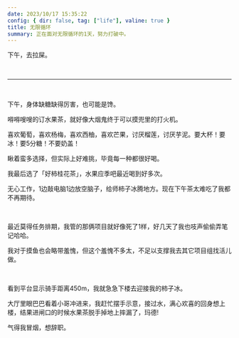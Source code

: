 ```yaml
---
date: 2023/10/17 15:35:22
config: { dir: false, tag: ["life"], valine: true }
title: 无限循环
summary: 正在面对无限循环的1天，努力打破中。
---
```


下午，去拉屎。

<br>
<hr>
<br>


下午，身体缺糖缺得厉害，也可能是馋。

嘚嘚嗖嗖的订水果茶，就好像大烟鬼终于可以摸兜里的打火机。

喜欢葡萄，喜欢杨梅，喜欢西柚，喜欢芒果，讨厌榴莲，讨厌芋泥。要大杯！要冰！要5分糖！不要奶盖！

瞅着蛮多选择，但实际上好难挑，毕竟每一种都很好喝。

我最后选了「好柿桂花茶」，水果应季吧最近喝到好多次。

无心工作，1边敲电脑1边放空脑子，给师柿子冰腾地方。现在下午茶太难吃了我都不再期待。

<br>

最近莫得任务排期，我管的那俩项目就好像死了1样，好几天了我也吱声偷偷弄笔记哈哈。  

我对于摸鱼也会略带羞愧，但这个羞愧不多太，不足以支撑我去其它项目组找活儿做。

<br>

看到平台显示骑手距离450m，我就急急下楼去迎接我的柿子冰。

大厅里眼巴巴看着小哥冲进来，我赶忙摆手示意，接过水，满心欢喜的回身想上楼，结果进闸口的时候水果茶脱手掉地上摔漏了，玛德!

气得我冒烟，想辞职。




